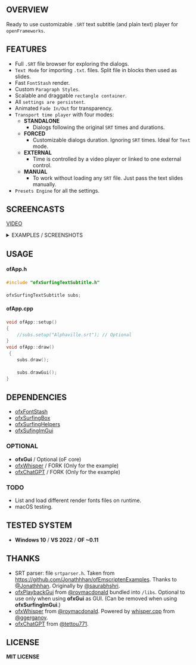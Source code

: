 ## OVERVIEW

Ready to use customizable `.SRT` text subtitle (and plain text) player for `openFrameworks`. 

## FEATURES

- Full `.SRT` file browser for exploring the dialogs.
- `Text Mode` for importing `.txt`. files. Split file in blocks then used as slides.
- Fast `FontStash` render.
- Custom `Paragraph Styles`.
- Scalable and draggable `rectangle container`.
- All `settings are persistent`.
- Animated `Fade In/Out` for transparency.
- `Transport time player` with four modes: 
	- **STANDALONE**  
	  - Dialogs following the original `SRT` times and durations.
	- **FORCED** 
	  - Customizable dialogs duration. Ignoring `SRT` times. Ideal for `Text` mode.
	- **EXTERNAL** 
	  - Time is controlled by a video player or linked to one external control.  
	- **MANUAL** 
	  - To work without loading any `SRT` file. Just pass the text slides manually.
- `Presets Engine` for all the settings. 
	
## SCREENCASTS

[VIDEO](https://youtu.be/kcObeooL3Pc)

<details>
  <summary>EXAMPLES / SCREENSHOTS</summary>

#### - example-Subs_ImGui / ImGui (Optional) 
![Screenshot](Examples/example-Subs_ImGui/Capture.PNG)

#### - example-Subs_ofxGui / ofxGui 
![Screenshot](Examples_ofxGui/example-Subs_ofxGui/Capture.PNG)

#### - example-Subs_ofxGui2 / ofxGui (Video Player) 
![Screenshot](Examples_ofxGui/example-Subs_ofxGui2/Capture.PNG)

#### - example-SubtitleWhisper / Whisper (Real-time audio to text) [ ADVANCED / WIP ]  
![Screenshot](Examples_Advanced/example-SubtitleWhisper/Capture.PNG)  
Requires this [FORK](https://github.com/moebiussurfing/ofxWhisper) of [ofxWhisper](https://github.com/roymacdonald/ofxWhisper) from [@roymacdonald](https://github.com/roymacdonald).  

#### - example-SubtitleChatGPT / [ ADVANCED / WIP ]  
![Screenshot](Examples_Advanced/example-SubtitleChatGPT/Capture.PNG)  


[VIDEO](https://youtu.be/G8iH-0UakN4)


</details>

## USAGE

#### ofApp.h
```.cpp
#include "ofxSurfingTextSubtitle.h"

ofxSurfingTextSubtitle subs;
```

#### ofApp.cpp
```.cpp
void ofApp::setup() 
{
	//subs.setup("Alphaville.srt"); // Optional
}
void ofApp::draw()
 {
	subs.draw();

	subs.drawGui();
}
```

## DEPENDENCIES
- [ofxFontStash](https://github.com/armadillu/ofxFontStash)
- [ofxSurfingBox](https://github.com/moebiussurfing/ofxSurfingBox)
- [ofxSurfingHelpers](https://github.com/moebiussurfing/ofxSurfingHelpers)
- [ofxSufingImGui](https://github.com/moebiussurfing/ofxSurfingImGui)

### OPTIONAL
- **ofxGui** / Optional (oF core)
- [ofxWhisper](https://github.com/moebiussurfing/ofxWhisper) / FORK (Only for the example)
- [ofxChatGPT](https://github.com/moebiussurfing/ofxChatGPT) / FORK (Only for the example)

### TODO
- List and load different render fonts files on runtime.  
- macOS testing.

## TESTED SYSTEM
* **Windows 10** / **VS 2022** / **OF ~0.11**

## THANKS
* SRT parser: file `srtparser.h`. Taken from https://github.com/Jonathhhan/ofEmscriptenExamples. Thanks to [@Jonathhhan](https://github.com/Jonathhhan). Originally by [@saurabhshri](https://github.com/saurabhshri/simple-yet-powerful-srt-subtitle-parser-cpp).  
* [ofxPlaybackGui](https://github.com/roymacdonald/ofxPlaybackGui) from [@roymacdonald](https://github.com/roymacdonald) bundled into `/libs`. Optional to use only when using **ofxGui** as GUI. (Can be removed when using **ofxSurfingImGui**.)
* [ofxWhisper](https://github.com/roymacdonald/ofxWhisper) from [@roymacdonald](https://github.com/roymacdonald). Powered by [whisper.cpp](https://github.com/ggerganov/whisper.cpp) from [@ggerganov](https://github.com/ggerganov).  
* [ofxChatGPT](https://github.com/tettou771/ofxChatGPT) from [@tettou771](https://github.com/tettou771).   

## LICENSE
**MIT LICENSE**